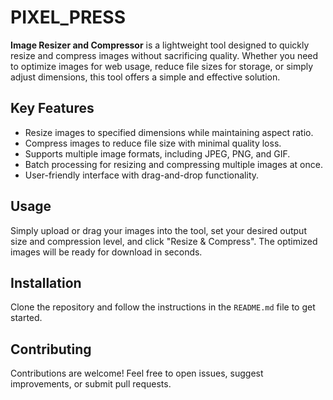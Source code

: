 <h1>PIXEL_PRESS</h1>

<p>
  <strong>Image Resizer and Compressor</strong> is a lightweight tool designed to quickly resize and compress images without sacrificing quality. Whether you need to optimize images for web usage, reduce file sizes for storage, or simply adjust dimensions, this tool offers a simple and effective solution.
</p>

<h2>Key Features</h2>
<ul>
  <li>Resize images to specified dimensions while maintaining aspect ratio.</li>
  <li>Compress images to reduce file size with minimal quality loss.</li>
  <li>Supports multiple image formats, including JPEG, PNG, and GIF.</li>
  <li>Batch processing for resizing and compressing multiple images at once.</li>
  <li>User-friendly interface with drag-and-drop functionality.</li>
</ul>

<h2>Usage</h2>
<p>
  Simply upload or drag your images into the tool, set your desired output size and compression level, and click "Resize & Compress". The optimized images will be ready for download in seconds.
</p>

<h2>Installation</h2>
<p>
  Clone the repository and follow the instructions in the <code>README.md</code> file to get started.
</p>

<h2>Contributing</h2>
<p>
  Contributions are welcome! Feel free to open issues, suggest improvements, or submit pull requests.
</p>
